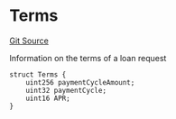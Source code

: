 # Terms
[Git Source](https://github.com/teller-protocol/teller-protocol-v2/blob/cc7fb9358a2518de7ee33e518ebac21eac498b0d/contracts/TellerV2Storage.sol)

Information on the terms of a loan request


```solidity
struct Terms {
    uint256 paymentCycleAmount;
    uint32 paymentCycle;
    uint16 APR;
}
```

